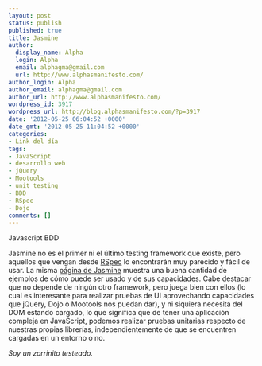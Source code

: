 ```yaml
---
layout: post
status: publish
published: true
title: Jasmine
author:
  display_name: Alpha
  login: Alpha
  email: alphagma@gmail.com
  url: http://www.alphasmanifesto.com/
author_login: Alpha
author_email: alphagma@gmail.com
author_url: http://www.alphasmanifesto.com/
wordpress_id: 3917
wordpress_url: http://blog.alphasmanifesto.com/?p=3917
date: '2012-05-25 06:04:52 +0000'
date_gmt: '2012-05-25 11:04:52 +0000'
categories:
- Link del día
tags:
- JavaScript
- desarrollo web
- jQuery
- Mootools
- unit testing
- BDD
- RSpec
- Dojo
comments: []
---
```

Javascript BDD


Jasmine no es el primer ni el último testing framework que existe, pero aquellos que vengan desde [RSpec](http://rspec.info/) lo encontrarán muy parecido y fácil de usar.  La misma [página de Jasmine](http://pivotal.github.com/jasmine/) muestra una buena cantidad de ejemplos de cómo puede ser usado y de sus capacidades. Cabe destacar que no depende de ningún otro framework, pero juega bien con ellos (lo cual es interesante para realizar pruebas de UI aprovechando capacidades que jQuery, Dojo o Mootools nos puedan dar), y ni siquiera necesita del DOM estando cargado, lo que significa que de tener una aplicación compleja en JavaScript, podemos realizar pruebas unitarias respecto de nuestras propias librerías, independientemente de que se encuentren cargadas en un entorno o no.

_Soy un zorrinito testeado._
